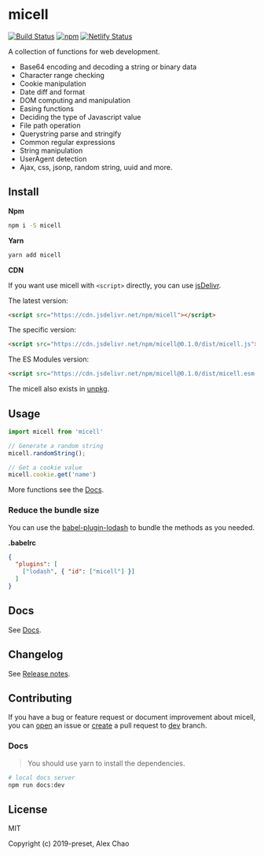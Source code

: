 # micell

[![Build Status](https://travis-ci.org/micell/micell.svg?branch=master)](https://travis-ci.org/micell/micell)
[![npm](https://img.shields.io/npm/v/micell.svg)](https://www.npmjs.com/package/micell)
[![Netlify Status](https://api.netlify.com/api/v1/badges/bff6938e-fda6-416f-84fd-bf33fc6a6072/deploy-status)](https://app.netlify.com/sites/pensive-leakey-00e229/deploys)

A collection of functions for web development.

* Base64 encoding and decoding a string or binary data
* Character range checking
* Cookie manipulation
* Date diff and format
* DOM computing and manipulation
* Easing functions
* Deciding the type of Javascript value
* File path operation
* Querystring parse and stringify
* Common regular expressions
* String manipulation
* UserAgent detection
* Ajax, css, jsonp, random string, uuid and more.

## Install

**Npm**

```sh
npm i -S micell
```

**Yarn**

```sh
yarn add micell
```

**CDN**

If you want use micell with `<script>` directly, you can use [jsDelivr](https://www.jsdelivr.com/package/npm/micell).

The latest version:

```html
<script src="https://cdn.jsdelivr.net/npm/micell"></script>
```

The specific version:

```html
<script src="https://cdn.jsdelivr.net/npm/micell@0.1.0/dist/micell.js"></script>
```

The ES Modules version:

```html
<script src="https://cdn.jsdelivr.net/npm/micell@0.1.0/dist/micell.esm.browser.js"></script>
```

The micell also exists in [unpkg](https://unpkg.com/).

## Usage

```js
import micell from 'micell'

// Generate a random string
micell.randomString();

// Get a cookie value
micell.cookie.get('name')
```

More functions see the [Docs](/docs/).

### Reduce the bundle size

You can use the [babel-plugin-lodash](https://www.npmjs.com/package/babel-plugin-lodash) to bundle
the methods as you needed.

**.babelrc**

```json
{
  "plugins": [
    ["lodash", { "id": ["micell"] }]
  ]
}
```

## Docs

See [Docs](https://micell.org/docs).

## Changelog

See [Release notes](https://github.com/micell/micell/releases).

## Contributing

If you have a bug or feature request or document improvement about micell, you can [open](https://github.com/micell/micell/issues/new) an issue or [create](https://github.com/micell/micell/pull/new/dev) a pull request to [dev](https://github.com/micell/micell/tree/dev) branch.

### Docs

> You should use yarn to install the dependencies.

```sh
# local docs server
npm run docs:dev
```

## License

MIT

Copyright (c) 2019-preset, Alex Chao
